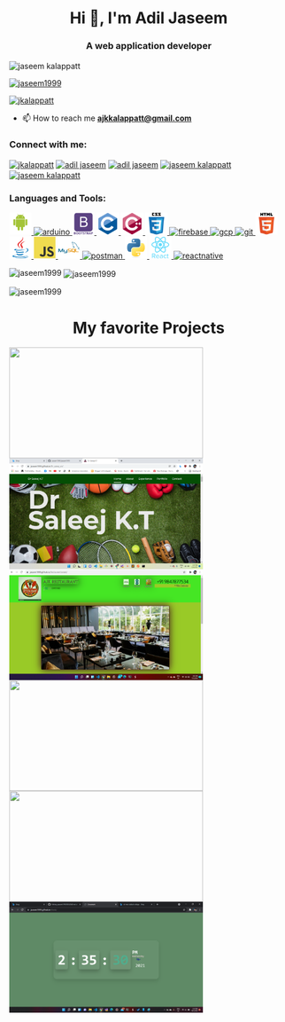<h1 align="center">Hi 👋, I'm Adil Jaseem</h1>
<h3 align="center">A web application developer</h3>
<p><img align="center" src="https://149351115.v2.pressablecdn.com/wp-content/uploads/2017/02/TheDeveloperCoverLetter.jpg " alt="jaseem kalappatt" height="350" width="100%" /></p>

<p align="left"> <a href="https://github.com/ryo-ma/github-profile-trophy"><img src="https://github-profile-trophy.vercel.app/?username=jaseem1999" alt="jaseem1999" /></a> </p>

<p align="left"> <a href="https://twitter.com/jkalappatt" target="blank"><img src="https://img.shields.io/twitter/follow/jkalappatt?logo=twitter&style=for-the-badge" alt="jkalappatt" /></a> </p>

- 📫 How to reach me **ajkkalappatt@gmail.com**

<h3 align="left">Connect with me:</h3>
<p align="left">
<a href="https://twitter.com/jkalappatt" target="blank"><img align="center" src="https://raw.githubusercontent.com/rahuldkjain/github-profile-readme-generator/master/src/images/icons/Social/twitter.svg" alt="jkalappatt" height="30" width="40" /></a>
<a href="https://linkedin.com/in/adil jaseem" target="blank"><img align="center" src="https://raw.githubusercontent.com/rahuldkjain/github-profile-readme-generator/master/src/images/icons/Social/linked-in-alt.svg" alt="adil jaseem" height="30" width="40" /></a>
<a href="https://stackoverflow.com/users/adil jaseem" target="blank"><img align="center" src="https://raw.githubusercontent.com/rahuldkjain/github-profile-readme-generator/master/src/images/icons/Social/stack-overflow.svg" alt="adil jaseem" height="30" width="40" /></a>
<a href="https://fb.com/jaseem kalappatt" target="blank"><img align="center" src="https://raw.githubusercontent.com/rahuldkjain/github-profile-readme-generator/master/src/images/icons/Social/facebook.svg" alt="jaseem kalappatt" height="30" width="40" /></a>
<a href="https://instagram.com/jaseem kalappatt" target="blank"><img align="center" src="https://raw.githubusercontent.com/rahuldkjain/github-profile-readme-generator/master/src/images/icons/Social/instagram.svg" alt="jaseem kalappatt" height="30" width="40" /></a>
</p>

<h3 align="left">Languages and Tools:</h3>
<p align="left"> <a href="https://developer.android.com" target="_blank"> <img src="https://raw.githubusercontent.com/devicons/devicon/master/icons/android/android-original-wordmark.svg" alt="android" width="40" height="40"/> </a> <a href="https://www.arduino.cc/" target="_blank"> <img src="https://cdn.worldvectorlogo.com/logos/arduino-1.svg" alt="arduino" width="40" height="40"/> </a> <a href="https://getbootstrap.com" target="_blank"> <img src="https://raw.githubusercontent.com/devicons/devicon/master/icons/bootstrap/bootstrap-plain-wordmark.svg" alt="bootstrap" width="40" height="40"/> </a> <a href="https://www.cprogramming.com/" target="_blank"> <img src="https://raw.githubusercontent.com/devicons/devicon/master/icons/c/c-original.svg" alt="c" width="40" height="40"/> </a> <a href="https://www.w3schools.com/cpp/" target="_blank"> <img src="https://raw.githubusercontent.com/devicons/devicon/master/icons/cplusplus/cplusplus-original.svg" alt="cplusplus" width="40" height="40"/> </a> <a href="https://www.w3schools.com/css/" target="_blank"> <img src="https://raw.githubusercontent.com/devicons/devicon/master/icons/css3/css3-original-wordmark.svg" alt="css3" width="40" height="40"/> </a> <a href="https://firebase.google.com/" target="_blank"> <img src="https://www.vectorlogo.zone/logos/firebase/firebase-icon.svg" alt="firebase" width="40" height="40"/> </a> <a href="https://cloud.google.com" target="_blank"> <img src="https://www.vectorlogo.zone/logos/google_cloud/google_cloud-icon.svg" alt="gcp" width="40" height="40"/> </a> <a href="https://git-scm.com/" target="_blank"> <img src="https://www.vectorlogo.zone/logos/git-scm/git-scm-icon.svg" alt="git" width="40" height="40"/> </a> <a href="https://www.w3.org/html/" target="_blank"> <img src="https://raw.githubusercontent.com/devicons/devicon/master/icons/html5/html5-original-wordmark.svg" alt="html5" width="40" height="40"/> </a> <a href="https://www.java.com" target="_blank"> <img src="https://raw.githubusercontent.com/devicons/devicon/master/icons/java/java-original.svg" alt="java" width="40" height="40"/> </a> <a href="https://developer.mozilla.org/en-US/docs/Web/JavaScript" target="_blank"> <img src="https://raw.githubusercontent.com/devicons/devicon/master/icons/javascript/javascript-original.svg" alt="javascript" width="40" height="40"/> </a> <a href="https://www.mysql.com/" target="_blank"> <img src="https://raw.githubusercontent.com/devicons/devicon/master/icons/mysql/mysql-original-wordmark.svg" alt="mysql" width="40" height="40"/> </a> <a href="https://postman.com" target="_blank"> <img src="https://www.vectorlogo.zone/logos/getpostman/getpostman-icon.svg" alt="postman" width="40" height="40"/> </a> <a href="https://www.python.org" target="_blank"> <img src="https://raw.githubusercontent.com/devicons/devicon/master/icons/python/python-original.svg" alt="python" width="40" height="40"/> </a> <a href="https://reactjs.org/" target="_blank"> <img src="https://raw.githubusercontent.com/devicons/devicon/master/icons/react/react-original-wordmark.svg" alt="react" width="40" height="40"/> </a> <a href="https://reactnative.dev/" target="_blank"> <img src="https://reactnative.dev/img/header_logo.svg" alt="reactnative" width="40" height="40"/> </a> </p>

<p><img align="left" src="https://github-readme-stats.vercel.app/api/top-langs?username=jaseem1999&show_icons=true&locale=en&layout=compact" alt="jaseem1999" /></p>

<p>&nbsp;<img align="center" src="https://github-readme-stats.vercel.app/api?username=jaseem1999&show_icons=true&locale=en" alt="jaseem1999" /></p>

<p><img align="center" src="https://github-readme-streak-stats.herokuapp.com/?user=jaseem1999&" alt="jaseem1999" /></p>
<h1 align="center">My favorite Projects</h1>
<p><a href="https://sfimeskc.in//"><img margin-top="10px" align="left" src="https://jaseem1999.github.io/mathrukam_committee/sfisitw.png" width="350" height="200"/></a></p>
<p><a href="https://jaseem1999.github.io/Dr_saleej_sir/"><img margin-top="10px" align="left" src="2021-12-06.png" width="350" height="200"/></a></p>

<p><a href="https://jaseem1999.github.io/RestaurantJunaid/"><img margin-top="10px" align="left" src="https://raw.githubusercontent.com/jaseem1999/RestaurantJunaid/main/jndRest.png" width="350" height="200"/></a></p>
<p><a href="https://jaseem1999.github.io/react_form/"><img margin-top="10px"  align="left" src="https://jaseem1999.github.io/mathrukam_committee/paint.png" width="350" height="200"/></a></p>
<p><a href="https://jaseem1999.github.io/Netflix_jassy/"><img margin-top="10px"  align="left" src="https://jaseem1999.github.io/mathrukam_committee/netflix.png" width="350" height="200"/></a></p>
<p><a href="https://jaseem1999.github.io/clock/"><img margin-top="10px"  align="left" src="clock.png" width="350" height="200"/></a></p>


